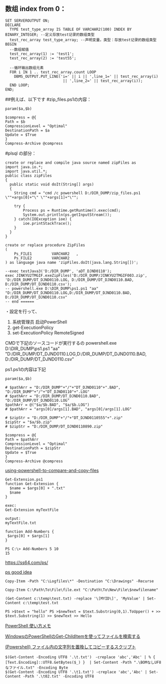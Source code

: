 ## 数组 index from 0：
```
SET SERVEROUTPUT ON; 
DECLARE  
  TYPE test_type_array IS TABLE OF VARCHAR2(100) INDEX BY BINARY_INTEGER; --定义存放test记录的数组类型 
  test_rec_array test_type_array; --声明变量，类型：存放test记录的数组类型
BEGIN
  --数组赋值
  test_rec_array(1) := 'test1';
  test_rec_array(2) := 'test55';

  --循环输出数组元素
  FOR i IN 1 .. test_rec_array.count LOOP
    DBMS_OUTPUT.PUT_LINE('i=' || i || ',line_1=' || test_rec_array(i)
                          || ',line_2=' || test_rec_array(i));
  END LOOP;
END;
```

##例えば、以下です
#zip_files.ps1の内容：
```
param($a,$b)

$compress = @{
Path = $b
CompressionLevel = "Optimal"
DestinationPath = $a
Update = $True
}
Compress-Archive @compress
```
#plsql の部分：
```
create or replace and compile java source named zipFiles as
import java.io.*;
import java.util.*;
public class zipFiles
{ 
  public static void doIt(String[] args)   
  {
    String cmd = "cmd /c powershell D:/DIR_DUMP/zip_files.ps1 \""+args[0]+"\" \""+args[1]+"\"";
  
    try {
        Process ps = Runtime.getRuntime().exec(cmd);
        System.out.println(ps.getInputStream());
    } catch(IOException ioe) {
        ioe.printStackTrace();
    }
  }   
}

create or replace procedure ZipFiles
(
	Ps_FILE1		 VARCHAR2	,
	Ps_FILE2		 VARCHAR2	
) as language java name 'zipFiles.doIt(java.lang.String[])';

--exec testJava3('D:/DIR_DUMP', 'aDT_DJND0110');
exec JINKYU2TMGIF.exeZipFiles('D:/DIR_DUMP/JINKYU2TMGIF003.zip', 'D:/DIR_DUMP/DT_DJND0110.LOG, D:/DIR_DUMP/DT_DJND0110.BAD, D:/DIR_DUMP/DT_DJND0110.csv');
-- powershell.exe D:\DIR_DUMP\ps1.ps1 "aa" "D:/DIR_DUMP/DT_DJND0110.LOG,D:/DIR_DUMP/DT_DJND0110.BAD, D:/DIR_DUMP/DT_DJND0110.csv"
-- end ======
```

・設定を行って、
1. 系统管理员 启动PowerShell
2. get-ExecutionPolicy
3. set-ExecutionPolicy RemoteSigned

CMDで下記のソースコードが実行するの
powershell.exe D:\DIR_DUMP\ps1.ps1 "aa" "D:/DIR_DUMP/DT_DJND0110.LOG,D:/DIR_DUMP/DT_DJND0110.BAD, D:/DIR_DUMP/DT_DJND0110.csv"

ps1.ps1の内容は下記
```
param($a,$b)

# $pathArr = "D:/DIR_DUMP"+"/"+"DT_DJND0110"+".BAD", "D:/DIR_DUMP"+"/"+"DT_DJND0110"+".LOG"
# $pathArr = "D:/DIR_DUMP/DT_DJND0110.BAD", "D:/DIR_DUMP/DT_DJND0110.LOG"
$pathArr = @("$a/$b.BAD", "$a/$b.LOG")
# $pathArr = "args[0]/args[1].BAD", "args[0]/args[1].LOG"

# $zipStr = "D:/DIR_DUMP"+"/"+"DT_DJND0110555"+".zip"
$zipStr = "$a/$b.zip"
# $zipStr = "D:/DIR_DUMP/DT_DJND0110890.zip"

$compress = @{
Path = $pathArr
CompressionLevel = "Optimal"
DestinationPath = $zipStr
Update = $True
}
Compress-Archive @compress
```

[using-powershell-to-compare-and-copy-files](https://stackoverflow.com/questions/26567850/using-powershell-to-compare-and-copy-files-of-a-certain-type-recursively)


```
Get-Extension.ps1
function Get-Extension {
  $name = $args[0] + ".txt"
  $name
}

exec:
Get-Extension myTextFile

output:
myTextFile.txt
```

```
function Add-Numbers {
 $args[0] + $args[1]
}

PS C:\> Add-Numbers 5 10
15
```

https://ss64.com/ps/

[ps good idea](https://community.idera.com/database-tools/powershell/ask_the_experts/f/powershell_for_windows-12/5333/copy-and-rename-file-from-text-file)

```
Copy-Item -Path "C:\Logfiles\*" -Destination "C:\Drawings" -Recurse

Copy-Item C:\Path\To\File\file.ext "C:\Path\To\New\File\$newfilename"

(Get-Content c:\temp\test.txt) -replace '\[MYID\]', 'MyValue' | Set-Content c:\temp\test.txt

PS >$text = "hello" PS >$newText = $text.Substring(0,1).ToUpper() + >> $text.Substring(1) >> $newText >> Hello

```
[PowerShell 使い方メモ](https://qiita.com/opengl-8080/items/bb0f5e4f1c7ce045cc57)

[WindowsのPowerShellのGet-ChildItemを使ってファイルを検索する](https://qiita.com/sukkyxp/items/bfe901b779cf25ce6a30)

[(Powershell) ファイル内の文字列を置換してコピーするスクリプト](https://qiita.com/ttn_tt/items/af60c693690207a350ca)

```
$(Get-Content -Encoding UTF8 '.\t.txt')　-creplace 'abc','Abc' | % { [Text.Encoding]::UTF8.GetBytes($_) }  | Set-Content -Path ".\BOMなしUF8なファイル.txt" -Encoding Byte
$(Get-Content -Encoding UTF8 '.\t1.txt') -creplace 'abc','Abc' | Set-Content -Path '.\t02.txt' -Encoding UTF8
```
